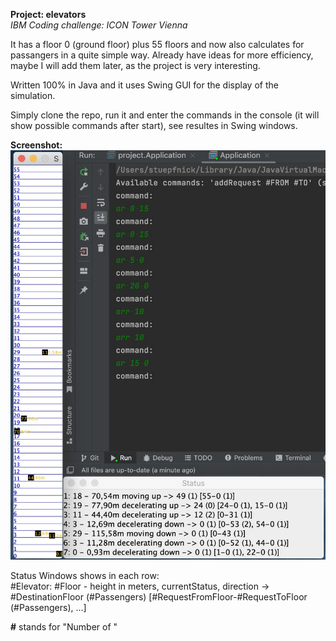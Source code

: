 **Project: elevators** <br>
*IBM Coding challenge: ICON Tower Vienna*
<p>
It has a floor 0 (ground floor) plus 55 floors and now also calculates for passangers in a quite simple way. Already have ideas for more efficiency, maybe I will add them later, as the project is very interesting.
<p>
Written 100% in Java and it uses Swing GUI for the display of the simulation.
<p>
Simply clone the repo, run it and enter the commands in the console (it will show possible commands after start), see resultes in Swing windows.

**Screenshot:**
![](elevators_screenshot.jpg)

Status Windows shows in each row: <br>
#Elevator: #Floor - height in meters, currentStatus, direction -> #DestinationFloor (#Passengers) [#RequestFromFloor-#RequestToFloor (#Passengers), …]

**#** stands for "Number of "